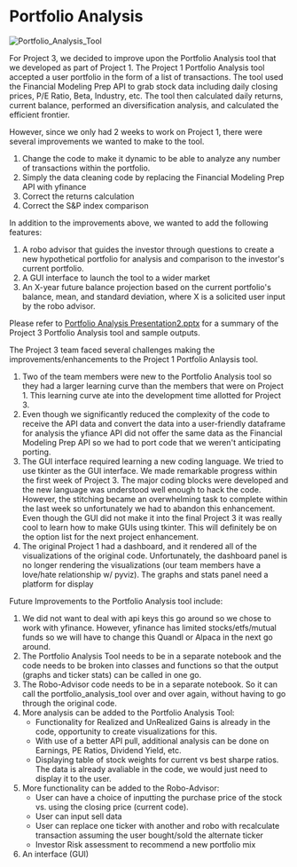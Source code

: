 # Portfolio Analysis
![Portfolio_Analysis_Tool](images/PortfolioAnalysisSuite.png)

For Project 3, we decided to improve upon the Portfolio Analysis tool that we developed as part of Project 1.  The Project 1 Portfolio Analysis tool accepted a user portfolio in the form of a list of transactions.  The tool used the Financial Modeling Prep API to grab stock data including daily closing prices, P/E Ratio, Beta, Industry, etc. The tool then calculated daily returns, current balance, performed an diversification analysis, and calculated the efficient frontier.

However, since we only had 2 weeks to work on Project 1, there were several improvements we wanted to make to the tool.
1. Change the code to make it dynamic to be able to analyze any number of transactions within the portfolio.
2. Simply the data cleaning code by replacing the Financial Modeling Prep API with yfinance
3. Correct the returns calculation
4. Correct the S&P index comparison

In addition to the improvements above, we wanted to add the following features:
1. A robo advisor that guides the investor through questions to create a new hypothetical portfolio for analysis and comparison to the investor's current portfolio.
2. A GUI interface to launch the tool to a wider market
3. An X-year future balance projection based on the current portfolio's balance, mean, and standard deviation, where X is a solicited user input by the robo advisor.

Please refer to [Portfolio Analysis Presentation2.pptx](https://github.com/royheena/Project_Portfolio_Optimizer) for a summary of the Project 3 Portfolio Analysis tool and sample outputs.  

The Project 3 team faced several challenges making the improvements/enhancements to the Project 1 Portfolio Anlaysis tool.
1. Two of the team members were new to the Portfolio Analysis tool so they had a larger learning curve than the members that were on Project 1.  This learning curve ate into the development time allotted for Project 3.
2. Even though we significantly reduced the complexity of the code to receive the API data and convert the data into a user-friendly dataframe for analysis the yfiance API did not offer the same data as the Financial Modeling Prep API so we had to port code that we weren't anticipating porting.
3. The GUI interface required learning a new coding language.  We tried to use tkinter as the GUI interface.  We made remarkable progress within the first week of Project 3.  The major coding blocks were developed and the new language was understood well enough to hack the code.  However, the stitching became an overwhelming task to complete within the last week so unfortunately we had to abandon this enhancement.  Even though the GUI did not make it into the final Project 3 it was really cool to learn how to make GUIs using tkinter.  This will definitely be on the option list for the next project enhancement.
4. The original Project 1 had a dashboard, and it rendered all of the visualizations of the original code. Unfortunately, the dashboard panel is no longer rendering the visualizations (our team members have a love/hate relationship w/ pyviz). The graphs and stats panel need a platform for display

Future Improvements to the Portfolio Analysis tool include:
1. We did not want to deal with api keys this go around so we chose to work with yfinance. However, yfinance has limited stocks/etfs/mutual funds so we will have to change this Quandl or Alpaca in the next go around.
2. The Portfolio Analysis Tool needs to be in a separate notebook and the code needs to be broken into classes and functions so that the output (graphs and ticker stats) can be called in one go. 
3. The Robo-Advisor code needs to be in a separate notebook. So it can call the portfolio_analysis_tool over and over again, without having to go through the original code. 
4. More analysis can be added to the Portfolio Analysis Tool:
    * Functionality for Realized and UnRealized Gains is already in the code, opportunity to create visualizations for this.
    * With use of a better API pull, additional analysis can be done on Earnings, PE Ratios, Dividend Yield, etc. 
    * Displaying table of stock weights for current vs best sharpe ratios. The data is already avaliable in the code, we would just need to display it to the user.
5. More functionality can be added to the Robo-Advisor:
    * User can have a choice of inputting the purchase price of the stock vs. using the closing price (current code).
    * User can input sell data
    * User can replace one ticker with another and robo with recalculate transaction assuming the user bought/sold the alternate ticker
    * Investor Risk assessment to recommend a new portfolio mix
6. An interface (GUI)
